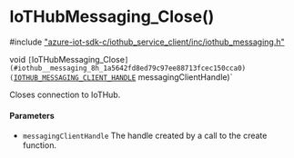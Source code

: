 # IoTHubMessaging_Close()

\#include ["azure-iot-sdk-c/iothub_service_client/inc/iothub_messaging.h"](../iot-c-ref-iothub-messaging-h.md)  

void `[`IoTHubMessaging_Close`](#iothub__messaging_8h_1a5642fd8ed79c97ee88713fcec150cca0)(`[`IOTHUB_MESSAGING_CLIENT_HANDLE`](#iothub__messaging_8h_1a388e756ded834589f37bbd04bf9cc9c0) messagingClientHandle)`

Closes connection to IoTHub.

#### Parameters
* `messagingClientHandle` The handle created by a call to the create function.

